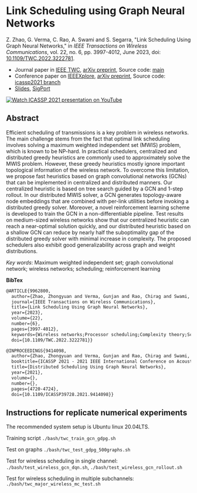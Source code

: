 # Link Scheduling using Graph Neural Networks

Z. Zhao, G. Verma, C. Rao, A. Swami and S. Segarra, "Link Scheduling Using Graph Neural Networks," in <i>IEEE Transactions on Wireless Communications</i>, vol. 22, no. 6, pp. 3997-4012, June 2023, doi: [10.1109/TWC.2022.3222781](https://doi.org/10.1109/TWC.2022.3222781).


- Journal paper in [IEEE TWC](https://ieeexplore.ieee.org/document/9962800), [arXiv preprint](https://arxiv.org/abs/2109.05536), Source code: [main](https://github.com/zhongyuanzhao/distgcn/tree/main/)
- Conference paper on [IEEEXplore](https://doi.org/10.1109/ICASSP39728.2021.9414098), [arXiv preprint](https://arxiv.org/abs/2011.09430), Source code: [icassp2021 branch](https://github.com/zhongyuanzhao/distgcn/tree/icassp2021/)
- [Slides](https://sigport.org/sites/default/files/docs/Zhao_ICASSP2021_0.pdf), [SigPort](https://sigport.org/documents/distributed-scheduling-using-graph-neural-networks)

[![Watch ICASSP 2021 presentation on YouTube](https://img.youtube.com/vi/0ZzkDT5Q3Cs/0.jpg)](https://www.youtube.com/watch?v=0ZzkDT5Q3Cs)


## Abstract
Efficient scheduling of transmissions is a key problem in wireless networks. The main challenge stems from the fact that optimal link scheduling involves solving a maximum weighted independent set (MWIS) problem, which is known to be NP-hard. In practical schedulers, centralized and distributed greedy heuristics are commonly used to approximately solve the MWIS problem. However, these greedy heuristics mostly ignore important topological information of the wireless network. To overcome this limitation, we propose fast heuristics based on graph convolutional networks (GCNs) that can be implemented in centralized and distributed manners. Our centralized heuristic is based on tree search guided by a GCN and 1-step rollout. In our distributed MWIS solver, a GCN generates topology-aware node embeddings that are combined with per-link utilities before invoking a distributed greedy solver. Moreover, a novel reinforcement learning scheme is developed to train the GCN in a non-differentiable pipeline. Test results on medium-sized wireless networks show that our centralized heuristic can reach a near-optimal solution quickly, and our distributed heuristic based on a shallow GCN can reduce by nearly half the suboptimality gap of the distributed greedy solver with minimal increase in complexity. The proposed schedulers also exhibit good generalizability across graph and weight distributions.



_Key words_: Maximum weighted independent set; graph convolutional network; wireless networks; scheduling; reinforcement learning

**BibTex**

```txt
@ARTICLE{9962800,
  author={Zhao, Zhongyuan and Verma, Gunjan and Rao, Chirag and Swami, Ananthram and Segarra, Santiago},
  journal={IEEE Transactions on Wireless Communications}, 
  title={Link Scheduling Using Graph Neural Networks}, 
  year={2023},
  volume={22},
  number={6},
  pages={3997-4012},
  keywords={Wireless networks;Processor scheduling;Complexity theory;Scheduling;Optimal scheduling;Ad hoc networks;Routing;MWIS;graph convolutional networks;wireless networks;scheduling;reinforcement learning},
  doi={10.1109/TWC.2022.3222781}}
```

```txt
@INPROCEEDINGS{9414098,
  author={Zhao, Zhongyuan and Verma, Gunjan and Rao, Chirag and Swami, Ananthram and Segarra, Santiago},
  booktitle={ICASSP 2021 - 2021 IEEE International Conference on Acoustics, Speech and Signal Processing (ICASSP)}, 
  title={Distributed Scheduling Using Graph Neural Networks}, 
  year={2021},
  volume={},
  number={},
  pages={4720-4724},
  doi={10.1109/ICASSP39728.2021.9414098}}
```


## Instructions for replicate numerical experiments
The recommended system setup is Ubuntu linux 20.04LTS.

Training script `./bash/twc_train_gcn_gdpg.sh`

Test on graphs `./bash/twc_test_gdpg_500graphs.sh `

Test for wireless scheduling in single channel: `./bash/test_wireless_gcn_dqn.sh`, `./bash/test_wireless_gcn_rollout.sh` 

Test for wireless scheduling in multiple subchannels: `./bash/twc_major_wireless_mc_test.sh`

